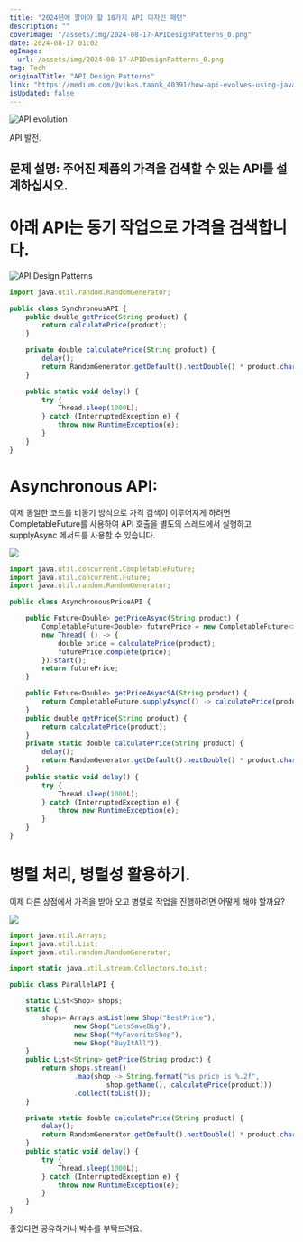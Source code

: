 ```yaml
---
title: "2024년에 알아야 할 10가지 API 디자인 패턴"
description: ""
coverImage: "/assets/img/2024-08-17-APIDesignPatterns_0.png"
date: 2024-08-17 01:02
ogImage: 
  url: /assets/img/2024-08-17-APIDesignPatterns_0.png
tag: Tech
originalTitle: "API Design Patterns"
link: "https://medium.com/@vikas.taank_40391/how-api-evolves-using-java-completable-future-a29966d3740b"
isUpdated: false
---
```




![API evolution](/assets/img/2024-08-17-APIDesignPatterns_0.png)

API 발전.

## 문제 설명: 주어진 제품의 가격을 검색할 수 있는 API를 설계하십시오.

# 아래 API는 동기 작업으로 가격을 검색합니다.


<div class="content-ad"></div>


![API Design Patterns](/assets/img/2024-08-17-APIDesignPatterns_1.png)

```js
import java.util.random.RandomGenerator;

public class SynchronousAPI {
    public double getPrice(String product) {
        return calculatePrice(product);
    }

    private double calculatePrice(String product) {
        delay();
        return RandomGenerator.getDefault().nextDouble() * product.charAt(0) + product.charAt(1);
    }

    public static void delay() {
        try {
            Thread.sleep(1000L);
        } catch (InterruptedException e) {
            throw new RuntimeException(e);
        }
    }
}
```

# Asynchronous API:

이제 동일한 코드를 비동기 방식으로 가격 검색이 이루어지게 하려면 CompletableFuture를 사용하여 API 호출을 별도의 스레드에서 실행하고 supplyAsync 메서드를 사용할 수 있습니다.


<div class="content-ad"></div>


<img src="/assets/img/2024-08-17-APIDesignPatterns_2.png" />

```js
import java.util.concurrent.CompletableFuture;
import java.util.concurrent.Future;
import java.util.random.RandomGenerator;

public class AsynchronousPriceAPI {

    public Future<Double> getPriceAsync(String product) {
        CompletableFuture<Double> futurePrice = new CompletableFuture<>();
        new Thread( () -> {
            double price = calculatePrice(product);
            futurePrice.complete(price);
        }).start();
        return futurePrice;
    }

    public Future<Double> getPriceAsyncSA(String product) {
        return CompletableFuture.supplyAsync(() -> calculatePrice(product));
    }
    public double getPrice(String product) {
        return calculatePrice(product);
    }
    private static double calculatePrice(String product) {
        delay();
        return RandomGenerator.getDefault().nextDouble() * product.charAt(0) + product.charAt(1);
    }
    public static void delay() {
        try {
            Thread.sleep(1000L);
        } catch (InterruptedException e) {
            throw new RuntimeException(e);
        }
    }
}
```

# 병렬 처리, 병렬성 활용하기.

이제 다른 상점에서 가격을 받아 오고 병렬로 작업을 진행하려면 어떻게 해야 할까요?


<div class="content-ad"></div>


<img src="/assets/img/2024-08-17-APIDesignPatterns_3.png" />

```js
import java.util.Arrays;
import java.util.List;
import java.util.random.RandomGenerator;

import static java.util.stream.Collectors.toList;

public class ParallelAPI {

    static List<Shop> shops;
    static {
        shops= Arrays.asList(new Shop("BestPrice"),
                new Shop("LetsSaveBig"),
                new Shop("MyFavoriteShop"),
                new Shop("BuyItAll"));
    }
    public List<String> getPrice(String product) {
        return shops.stream()
                .map(shop -> String.format("%s price is %.2f",
                        shop.getName(), calculatePrice(product)))
                .collect(toList());
    }

    private static double calculatePrice(String product) {
        delay();
        return RandomGenerator.getDefault().nextDouble() * product.charAt(0) + product.charAt(1);
    }
    public static void delay() {
        try {
            Thread.sleep(1000L);
        } catch (InterruptedException e) {
            throw new RuntimeException(e);
        }
    }
}
```

좋았다면 공유하거나 박수를 부탁드려요.

